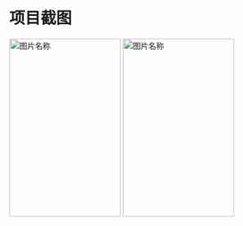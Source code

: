 # 项目截图

<img src="https://github.com/picksomething/DrawerLayout/blob/master/device-2015-01-01-124252.png" width = "200" height = "320" alt="图片名称" align=center />

<img src="https://github.com/picksomething/DrawerLayout/blob/master/device-2015-01-01-124353.png" width = "200" height = "320" alt="图片名称" align=center />
